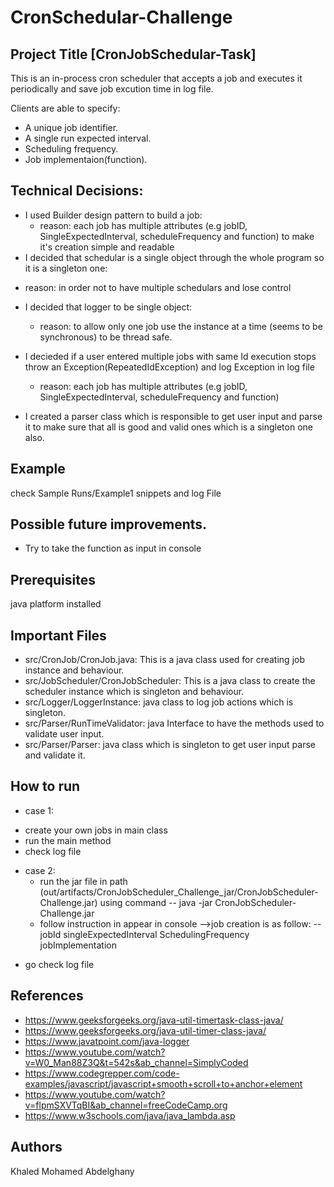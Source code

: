 # CronSchedular-Challenge
## Project Title [CronJobSchedular-Task]

This is an in-process cron scheduler that accepts a job and executes it periodically and save job excution time in log file.

Clients are able to specify:
* A unique job identifier.
* A single run expected interval.
* Scheduling frequency.
* Job implementaion(function).

## Technical Decisions:
* I used Builder design pattern to build a job:
  - reason: each job has multiple attributes (e.g jobID, SingleExpectedInterval, scheduleFrequency and function) to make it's creation simple and readable
*  I decided that schedular is a single object through the whole program so it is a singleton one:
  - reason: in order not to have multiple schedulars and lose control

* I decided that logger to be single object:
  - reason: to allow only one job use the instance at a time (seems to be synchronous) to be thread safe.
  

* I decieded if a user entered multiple jobs with same Id execution stops throw an Exception(RepeatedIdException) and log Exception in log file
  - reason: each job has multiple attributes (e.g jobID, SingleExpectedInterval, scheduleFrequency and function)

* I created a parser class which is responsible to get user input and parse it to make sure that all is good and valid ones which is a singleton one also.
  
## Example
check Sample Runs/Example1 snippets and log File

## Possible future improvements.
* Try to take the function as input in console

## Prerequisites
java platform installed

## Important Files

 * src/CronJob/CronJob.java: This is a java class used for creating job instance and behaviour.
 * src/JobScheduler/CronJobScheduler: This is a java class to create the scheduler instance which is singleton and behaviour.
 * src/Logger/LoggerInstance: java class to log job actions which is singleton.
 * src/Parser/RunTimeValidator: java Interface to have the methods used to validate user input.
 * src/Parser/Parser: java class which is singleton to get user input parse and validate it.
 
## How to run
* case 1:
 - create your own jobs in main class
 - run the main method
 - check log file
 
* case 2:
  - run the jar file in path (out/artifacts/CronJobScheduler_Challenge_jar/CronJobScheduler-Challenge.jar) using command
      -- java -jar CronJobScheduler-Challenge.jar
  - follow instruction in appear in console
    -->job creation is as follow:
      -- jobId singleExpectedInterval SchedulingFrequency jobImplementation 
 - go check log file

## References 
 *  https://www.geeksforgeeks.org/java-util-timertask-class-java/
 *  https://www.geeksforgeeks.org/java-util-timer-class-java/
 *  https://www.javatpoint.com/java-logger
 *  https://www.youtube.com/watch?v=W0_Man88Z3Q&t=542s&ab_channel=SimplyCoded
 *  https://www.codegrepper.com/code-examples/javascript/javascript+smooth+scroll+to+anchor+element
 * https://www.youtube.com/watch?v=flpmSXVTqBI&ab_channel=freeCodeCamp.org
 * https://www.w3schools.com/java/java_lambda.asp

## Authors
 Khaled Mohamed Abdelghany

